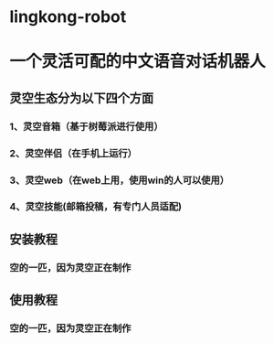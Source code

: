# lingkong-robot
# 一个灵活可配的中文语音对话机器人

## 灵空生态分为以下四个方面
### 1、灵空音箱（基于树莓派进行使用）

### 2、灵空伴侣（在手机上运行）

### 3、灵空web（在web上用，使用win的人可以使用）

### 4、灵空技能(邮箱投稿，有专门人员适配)

## 安装教程
### 空的一匹，因为灵空正在制作

## 使用教程
### 空的一匹，因为灵空正在制作


